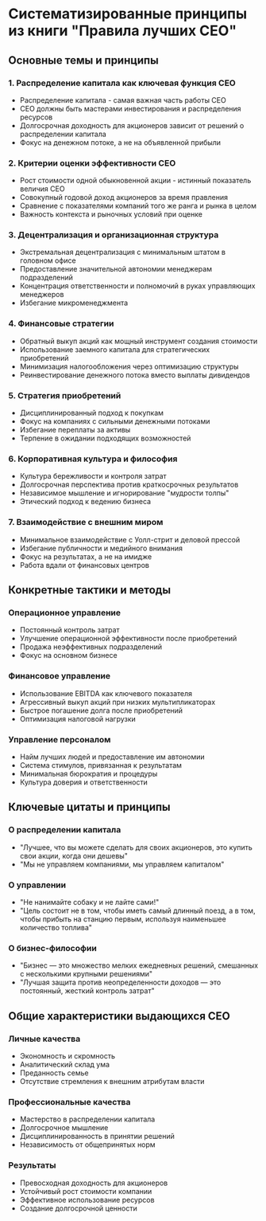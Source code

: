 # Систематизированные принципы из книги "Правила лучших CEO"

## Основные темы и принципы

### 1. Распределение капитала как ключевая функция CEO
- Распределение капитала - самая важная часть работы CEO
- CEO должны быть мастерами инвестирования и распределения ресурсов
- Долгосрочная доходность для акционеров зависит от решений о распределении капитала
- Фокус на денежном потоке, а не на объявленной прибыли

### 2. Критерии оценки эффективности CEO
- Рост стоимости одной обыкновенной акции - истинный показатель величия CEO
- Совокупный годовой доход акционеров за время правления
- Сравнение с показателями компаний того же ранга и рынка в целом
- Важность контекста и рыночных условий при оценке

### 3. Децентрализация и организационная структура
- Экстремальная децентрализация с минимальным штатом в головном офисе
- Предоставление значительной автономии менеджерам подразделений
- Концентрация ответственности и полномочий в руках управляющих менеджеров
- Избегание микроменеджмента

### 4. Финансовые стратегии
- Обратный выкуп акций как мощный инструмент создания стоимости
- Использование заемного капитала для стратегических приобретений
- Минимизация налогообложения через оптимизацию структуры
- Реинвестирование денежного потока вместо выплаты дивидендов

### 5. Стратегия приобретений
- Дисциплинированный подход к покупкам
- Фокус на компаниях с сильными денежными потоками
- Избегание переплаты за активы
- Терпение в ожидании подходящих возможностей

### 6. Корпоративная культура и философия
- Культура бережливости и контроля затрат
- Долгосрочная перспектива против краткосрочных результатов
- Независимое мышление и игнорирование "мудрости толпы"
- Этический подход к ведению бизнеса

### 7. Взаимодействие с внешним миром
- Минимальное взаимодействие с Уолл-стрит и деловой прессой
- Избегание публичности и медийного внимания
- Фокус на результатах, а не на имидже
- Работа вдали от финансовых центров

## Конкретные тактики и методы

### Операционное управление
- Постоянный контроль затрат
- Улучшение операционной эффективности после приобретений
- Продажа неэффективных подразделений
- Фокус на основном бизнесе

### Финансовое управление
- Использование EBITDA как ключевого показателя
- Агрессивный выкуп акций при низких мультипликаторах
- Быстрое погашение долга после приобретений
- Оптимизация налоговой нагрузки

### Управление персоналом
- Найм лучших людей и предоставление им автономии
- Система стимулов, привязанная к результатам
- Минимальная бюрократия и процедуры
- Культура доверия и ответственности

## Ключевые цитаты и принципы

### О распределении капитала
- "Лучшее, что вы можете сделать для своих акционеров, это купить свои акции, когда они дешевы"
- "Мы не управляем компаниями, мы управляем капиталом"

### О управлении
- "Не нанимайте собаку и не лайте сами!"
- "Цель состоит не в том, чтобы иметь самый длинный поезд, а в том, чтобы прибыть на станцию первым, используя наименьшее количество топлива"

### О бизнес-философии
- "Бизнес — это множество мелких ежедневных решений, смешанных с несколькими крупными решениями"
- "Лучшая защита против неопределенности доходов — это постоянный, жесткий контроль затрат"

## Общие характеристики выдающихся CEO

### Личные качества
- Экономность и скромность
- Аналитический склад ума
- Преданность семье
- Отсутствие стремления к внешним атрибутам власти

### Профессиональные качества
- Мастерство в распределении капитала
- Долгосрочное мышление
- Дисциплинированность в принятии решений
- Независимость от общепринятых норм

### Результаты
- Превосходная доходность для акционеров
- Устойчивый рост стоимости компании
- Эффективное использование ресурсов
- Создание долгосрочной ценности
